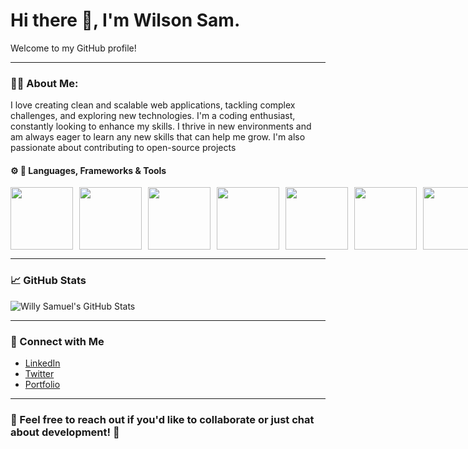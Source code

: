 # Hi there 👋, I'm Wilson Sam.

Welcome to my GitHub profile!

---

### 🧑‍💻 About Me:
I love creating clean and scalable web applications, tackling complex challenges, and exploring new technologies. I'm a coding enthusiast, constantly looking to enhance my skills. I thrive in new environments and am always eager to learn any new skills that can help me grow. I'm also passionate about contributing to open-source projects

#### ⚙️ 🔧 Languages, Frameworks & Tools 
<div style="display: flex; gap: 10px;">
  <img src="https://media3.giphy.com/media/eNAsjO55tPbgaor7ma/giphy.gif?cid=6c09b952gduxxi7klmzo6jtp94qrzwplx72fake2pwqhekx8&ep=v1_internal_gif_by_id&rid=giphy.gif&ct=s" width="100" />
  <img src="https://maxmautner.com/public/images/django.gif" width="100" />
  <img src="https://media3.giphy.com/media/KAq5w47R9rmTuvWOWa/200.gif?cid=6c09b9526knm43eqch6ep7qs8khxlbi1afi4g7kt0z3he3za&ep=v1_gifs_search&rid=200.gif&ct=g" width="100" />
  <img src="https://media4.giphy.com/media/SvFocn0wNMx0iv2rYz/200w.gif?cid=6c09b952qd2ia4og4fh0a9tm8fq2vjtw04vju1nk3lcvcq02&ep=v1_gifs_search&rid=200w.gif&ct=g" width="100" />
  <img src="https://media3.giphy.com/media/XAxylRMCdpbEWUAvr8/giphy.gif?cid=6c09b95273ms3d3574micyjg5j21p4ra8o0kfb3a29k4dqi7&ep=v1_internal_gif_by_id&rid=giphy.gif&ct=s" width="100"/>
  <img src="https://i.sstatic.net/ULs1E.gif" width="100" />
  <img src="https://miro.medium.com/v2/resize:fit:500/1*rAj9qt_OnWXCAlbJyUrhlw.gif" width="100" />
  <img src="https://media.tenor.com/NN9_wWaCxx8AAAAe/mysql.png"  width="100" />
</div>


---
### 📈 GitHub Stats

![Willy Samuel's GitHub Stats](https://github-readme-stats.vercel.app/api?username=sketchy-c&show_icons=true&theme=radical)

---

### 🔗 Connect with Me

- [LinkedIn](https://www.linkedin.com/in/wilson-sam-63b539343)
- [Twitter](https://x.com/Sketchy_C_001?t=1Hv3JSFWik9cRjRcgVDpqA&s=09)
- [Portfolio](https://)

---

### 💬 Feel free to reach out if you'd like to collaborate or just chat about development! 🤖

